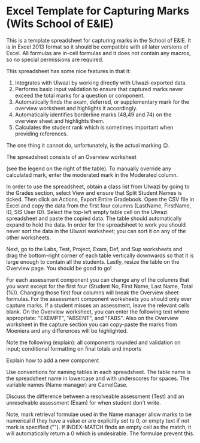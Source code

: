 # Excel Template for Capturing Marks (Wits School of E&IE)

This is a template spreadsheet for capturing marks in the School of E&IE. It is in Excel 2013 format so it should be compatible with all later versions of Excel. All formulas are in-cell formulas and it does not contain any macros, so no special permissions are required.

This spreadsheet has some nice features in that it:
1. Integrates with Ulwazi by working directly with Ulwazi-exported data.
2. Performs basic input validation to ensure that captured marks never exceed the total marks for a question or component.
3. Automatically finds the exam, deferred, or supplementary mark for the overview worksheet and highlights it accordingly.
4. Automatically identifies borderline marks (48,49 and 74) on the overview sheet and highlights them.
5. Calculates the student rank which is sometimes important when providing references.

The one thing it cannot do, unfortunately, is the actual marking 😉.

The spreadsheet consists of an Overview worksheet

 (see the legend on the right of the table).
 To manually override any calculated mark, enter the moderated mark in the Moderated column.


In order to use the spreadsheet, obtain a class list from Ulwazi by going to the Grades section, select View and ensure that Split Student Names is ticked. Then click on Actions, Export Entire Gradebook. Open the CSV file in Excel and copy the data from the first four columns (LastName, FirstName, ID, SIS User ID). Select the top-left empty table cell on the Ulwazi spreadsheet and paste the copied data. The table should automatically expand to hold the data. In order for the spreadsheet to work you should never sort the data in the Ulwazi worksheet; you can sort it on any of the other worksheets.

Next, go to the Labs, Test, Project, Exam, Def, and Sup worksheets and drag the bottom-right corner of each table vertically downwards so that it is large enough to contain all the students. Lastly, resize the table on the Overview page. You should be good to go!

For each assessment component you can change any of the columns that you want except for the first four (Student No, First Name, Last Name, Total (%)). Changing those first four columns will break the Overview sheet formulas. For the assessment component worksheets you should only ever capture marks. If a student misses an assessment, leave the relevant cells blank. On the Overview worksheet, you can enter the following text where appropriate: "EXEMPT", "ABSENT", and "FABS". Also on the Overview worksheet in the capture section you can copy-paste the marks from Moeniera and any differences will be highlighted.

Note the following (explain): all components rounded and validation on input; conditional formatting on final totals and imports

Explain how to add a new component

Use conventions for naming tables in each spreadsheet. The table name is the spreadsheet name in lowercase and with underscores for spaces. The variable names (Name manager) are CamelCase.

Discuss the difference between a resolveable assessment (Test) and an unresolvable assessment (Exam) for when student don't write.

Note, mark retrieval formulae used in the Name manager allow marks to be numerical if they have a value or are explicitly set to 0, or empty text if not mark is specified (""). If INDEX-MATCH finds an empty cell as the match, it will automatically return a 0 which is undesirable. The formulae prevent this.
